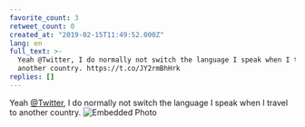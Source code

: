 ```yaml
---
favorite_count: 3
retweet_count: 0
created_at: "2019-02-15T11:49:52.000Z"
lang: en
full_text: >-
  Yeah @Twitter, I do normally not switch the language I speak when I travel to
  another country. https://t.co/JY2rmBhHrk
replies: []
---
```


Yeah [@Twitter](https://twitter.com/Twitter), I do normally not switch the
language I speak when I travel to another country.
![Embedded Photo](https://twitter-media-coderbyheart.s3.eu-north-1.amazonaws.com/1096376040056864769-DzccMK4WoAAiuxc.jpg)
